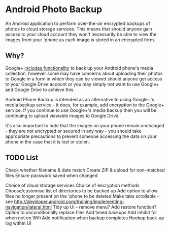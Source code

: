 Android Photo Backup
====================

An Android application to perform over-the-air encrypted backups of photos to
cloud storage services.  This means that should anyone gain access to your cloud
account they won't necessarily be able to view the images from your 'phone as
each image is stored in an encrypted form.

Why?
----

Google+ [includes
functionality](https://support.google.com/plus/answer/1647509?hl=en) to back up
your Android phone's media collection, however some may have concerns about
uploading their photos to Google in a form in which they can be viewed should
anyone get access to your Google Drive account or you may simply not want to use
Google+ and Google Drive to achieve this.  

Android Phone Backup is intended as an alternative to using Google+'s media
backup service - it does, for example, add encryption to the Google+ service.
If you continue to use Google+'s media backup then you will be continuing to
upload viewable images to Google Drive.

It's also important to note that the images on your phone remain unchanged -
they are not encrypted or secured in any way - you should take appropriate
precautions to prevent someone accessing the data on your phone in the case that
it is lost or stolen.

TODO List
---------

Check whether filename & date match
Create ZIP & upload for non-matched files
Ensure password saved when changed


Choice of cloud storage services
Choice of encryption methods
Choose/customise list of directories to be backed up
Add option to allow files no longer present on the 'phone to be deleted
Make tabs scrollable - see http://developer.android.com/training/implementing-navigation/lateral.html
Tidy up UI - remove menu?
Add restore function?
Option to unconditionally replace files
Add timed backups
Add inhibit for when not on Wifi
Add notification when backup completes
Hookup back-up log within UI

